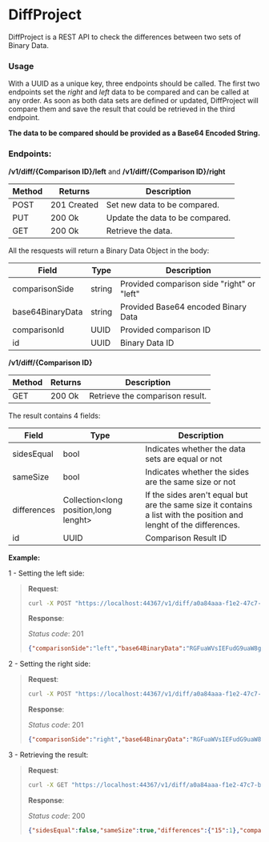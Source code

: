# DiffProject
DiffProject is a REST API to check the differences between two sets of Binary Data.

### Usage
With a UUID as a unique key, three endpoints should be called. The first two endpoints set the *right* and *left* data to be compared and can be called at any order. As soon as both data sets are defined or updated, DiffProject will compare them and save the result that could be retrieved in the third endpoint.

**The data to be compared should be provided as a Base64 Encoded String.**

### Endpoints:

 **/v1/diff/{**Comparison ID**}/left** and **/v1/diff/{**Comparison ID**}/right**

| Method | Returns     | Description                     |
|--------|-------------|---------------------------------|
| POST   | 201 Created | Set new data to be compared.    |
| PUT    | 200 Ok      | Update the data to be compared. |
| GET    | 200 Ok      | Retrieve the data.              |

All the resquests will return a Binary Data Object in the body:

| Field            | Type   | Description                                |
|------------------|--------|--------------------------------------------|
| comparisonSide   | string | Provided comparison side "right" or "left" |
| base64BinaryData | string | Provided Base64 encoded Binary Data        |
| comparisonId     | UUID   | Provided comparison ID                     |
| id               | UUID   | Binary Data ID                             |



**/v1/diff/{**Comparison ID**}**

| Method | Returns     | Description                                  |
|--------|-------------|----------------------------------------------|
| GET    | 200 Ok      | Retrieve the comparison result.              |

The result contains 4 fields:

| Field       | Type                                  | Description                                                                                                          |
|-------------|---------------------------------------|----------------------------------------------------------------------------------------------------------------------|
| sidesEqual  | bool                                  | Indicates whether the data sets are equal or not                                                                     |
| sameSize    | bool                                  | Indicates whether the sides are the same size or not                                                                 |
| differences | Collection<long position,long lenght> | If the sides aren't equal but are the same size it contains a list with the position and lenght of the differences.  |
| id          | UUID                                  | Comparison Result ID                                                                                                 |

**Example:**

1 - Setting the left side:
>**Request**:
>```bash
>curl -X POST "https://localhost:44367/v1/diff/a0a84aaa-f1e2-47c7-bb97-a3de2b6aa2d5/left" -H  "accept: */*" -H  "Content-Type: application/json" -d "\"RGFuaWVsIEFudG9uaW8gRiBCb2pjenVr\""
>```
>
>**Response**:
>
>*Status code*: 201
>
>```json
>{"comparisonSide":"left","base64BinaryData":"RGFuaWVsIEFudG9uaW8gRiBCb2pjenVr","comparisonId":"a0a84aaa-f1e2-47c7-bb97-a3de2b6aa2d5","id":"52f48417-f8d5-4075-b92c-8ae39baaffde"}
>```
2 - Setting the right side:
>**Request**:
>```bash
>curl -X POST "https://localhost:44367/v1/diff/a0a84aaa-f1e2-47c7-bb97-a3de2b6aa2d5/right" -H  "accept: */*" -H  "Content-Type: application/json" -d "\"RGFuaWVsIEFudG9uaW8gRyBCb2pjenVr\""
>```
>
>**Response**:
>
>*Status code*: 201
>
>```json
>{"comparisonSide":"right","base64BinaryData":"RGFuaWVsIEFudG9uaW8gRyBCb2pjenVr","comparisonId":"a0a84aaa-f1e2-47c7-bb97-a3de2b6aa2d5","id":"dbd2ae37-2ebc-4a5f-af71-1442edd30dfb"}
>
3 - Retrieving the result:
>**Request**:
>```bash
>curl -X GET "https://localhost:44367/v1/diff/a0a84aaa-f1e2-47c7-bb97-a3de2b6aa2d5" -H  "accept: */*"
>```
>
>**Response**:
>
>*Status code*: 200
>
>```json
>{"sidesEqual":false,"sameSize":true,"differences":{"15":1},"comparisonId":"a0a84aaa-f1e2-47c7-bb97-a3de2b6aa2d5"}
>```
